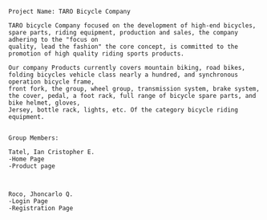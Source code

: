 	Project Name: TARO Bicycle Company 

	TARO bicycle Company focused on the development of high-end bicycles, spare parts, riding equipment, production and sales, the company adhering to the "focus on 	
	quality, lead the fashion" the core concept, is committed to the promotion of high quality riding sports products.

	Our company Products currently covers mountain biking, road bikes, folding bicycles vehicle class nearly a hundred, and synchronous operation bicycle frame, 		
	front fork, the group, wheel group, transmission system, brake system, the cover, pedal, a foot rack, full range of bicycle spare parts, and bike helmet, gloves, 	  
	Jersey, bottle rack, lights, etc. Of the category bicycle riding equipment.

	
	Group Members:

    Tatel, Ian Cristopher E.
	-Home Page
	-Product page
	


    Roco, Jhoncarlo Q.
	-Login Page
	-Registration Page


